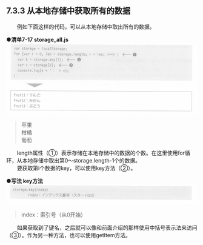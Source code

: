 ## 7.3.3 从本地存储中获取所有的数据
&emsp;&emsp;例如下面这样的代码，可以从本地存储中取出所有的数据。

**●清单7-17 storage_all.js**
![image](../../images/c7/スクリーンショット&#32;2019-04-12&#32;午後9.34.37.png)
> 苹果  
> 柑橘  
> 葡萄

&emsp;&emsp;length属性（①）表示存储在本地存储中的数据的个数。在这里使用for循环，从本地存储中取出第0～storage.length-1个的数据。<br>
&emsp;&emsp;要获取第i个数据的key，可以使用key方法（②）。

**●写法 key方法**
![image](../../images/c7/スクリーンショット&#32;2019-04-12&#32;午後9.38.47.png)
> index：索引号（从0开始）

&emsp;&emsp;如果获取到了键名，之后就可以像和前面介绍的那样使用中括号表示法来访问（③）。作为另一种方法，也可以使用getItem方法。
